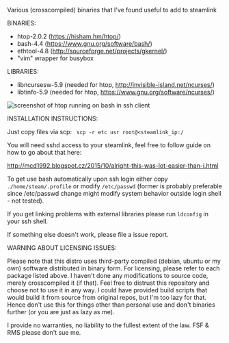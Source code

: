 Various (crosscompiled) binaries that I've found useful to add to steamlink

BINARIES:

* htop-2.0.2 (https://hisham.hm/htop/)
* bash-4.4 (https://www.gnu.org/software/bash/)
* ethtool-4.8 (http://sourceforge.net/projects/gkernel/)
* "vim" wrapper for busybox

LIBRARIES: 
* libncursesw-5.9 (needed for htop, http://invisible-island.net/ncurses/)
* libtinfo-5.9 (needed for htop, https://www.gnu.org/software/ncurses/)

![screenshot of htop running on bash in ssh client](https://cloud.githubusercontent.com/assets/1160582/21749690/0319b792-d5a4-11e6-963c-0bcbb695d354.png)

INSTALLATION INSTRUCTIONS:

Just copy files via scp:
``` scp -r etc usr root@<steamlink_ip:/```

You will need sshd access to your steamlink, feel free to follow guide on how to go about that here:

http://mcd1992.blogspot.cz/2015/10/alright-this-was-lot-easier-than-i.html

To get use bash automatically upon ssh login either copy ```./home/steam/.profile``` or modify ```/etc/passwd``` (former is probably preferable since /etc/passwd change might modify system behavior outside login shell - not tested).

If you get linking problems with external libraries please run ```ldconfig``` in your ssh shell.

If something else doesn't work, please file a issue report.

WARNING ABOUT LICENSING ISSUES:

Please note that this distro uses third-party compiled (debian, ubuntu or my own) software distributed in binary form.
For licensing, please refer to each package listed above. I haven't done any modifications to source code,
merely crosscompiled it (if that). Feel free to distrust this repository and choose not to use it in any way.
I could have provided build scripts that would build it from source from original repos, but I'm too lazy for that.
Hence don't use this for things other than personal use and don't binaries further (or you are just as lazy as me).

I provide no warranties, no liability to the fullest extent of the law. FSF & RMS please don't sue me.
